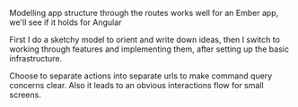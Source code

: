 Modelling app structure through the routes works well for an Ember app, we'll see if it holds for Angular

First I do a sketchy model to orient and write down ideas, then I switch to working through features and implementing them, after setting up the basic infrastructure.

Choose to separate actions into separate urls to make command query concerns clear. Also it leads to an obvious interactions flow for small screens.